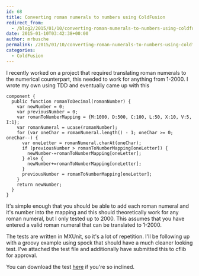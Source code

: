 ```yaml
---
id: 68
title: Converting roman numerals to numbers using ColdFusion
redirect_from:
  - /blog2/2015/01/10/converting-roman-numerals-to-numbers-using-coldfusion/
date: 2015-01-10T03:42:38+00:00
author: mrbusche
permalink: /2015/01/10/converting-roman-numerals-to-numbers-using-coldfusion/
categories:
  - ColdFusion
---
```


I recently worked on a project that required translating roman numerals to the numerical counterpart, this needed to work for anything from 1-2000. I wrote my own using TDD and eventually came up with this

    component {
      public function romanToDecimal(romanNumber) {
        var newNumber = 0;
        var previousNumber = 0;
        var romanToNumberMapping = {M:1000, D:500, C:100, L:50, X:10, V:5, I:1};
        var romanNumeral = ucase(romanNumber);
        for (var oneChar = romanNumeral.length() - 1; oneChar >= 0; oneChar--) {
          var oneLetter = romanNumeral.charAt(oneChar);
          if (previousNumber > romanToNumberMapping[oneLetter]) {
            newNumber-=romanToNumberMapping[oneLetter];
          } else {
            newNumber+=romanToNumberMapping[oneLetter];
          }
          previousNumber = romanToNumberMapping[oneLetter];
        }
        return newNumber;
      }
    }

It's simple enough that you should be able to add each roman numeral and it's number into the mapping and this should theoretically work for any roman numeral, but I only tested up to 2000. This assumes that you have entered a valid roman numeral that can be translated to 1-2000.

The tests are written in MXUnit, so it's a lot of repetition. I'll be following up with a groovy example using spock that should have a much cleaner looking test. I've attached the test file and additionally have submitted this to cflib for approval.

You can download the test <a href="https://mrbusche.com/blog/enclosures/testRoman.txt" target="_blank">here</a> if you're so inclined.
